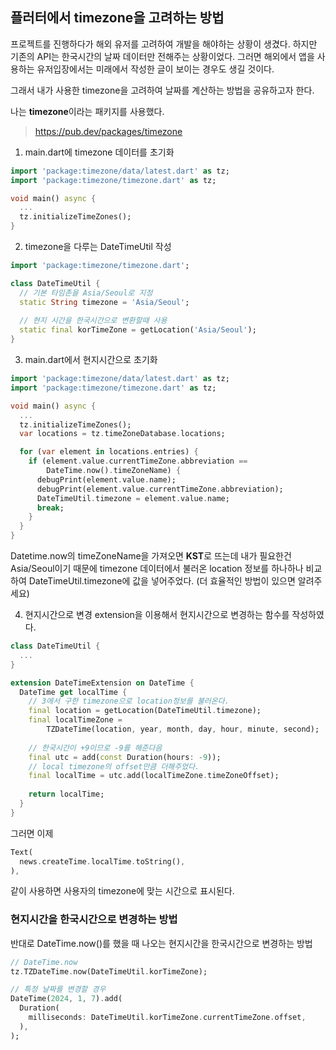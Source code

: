 ## 플러터에서 timezone을 고려하는 방법
프로젝트를 진행하다가 해외 유저를 고려하여 개발을 해야하는 상황이 생겼다.
하지만 기존의 API는 한국시간의 날짜 데이터만 전해주는 상황이었다.
그러면 해외에서 앱을 사용하는 유저입장에서는 
미래에서 작성한 글이 보이는 경우도 생길 것이다.

그래서 내가 사용한 timezone을 고려하여 날짜를 계산하는 방법을 공유하고자 한다.

나는 **timezone**이라는 패키지를 사용했다.
> https://pub.dev/packages/timezone

1. main.dart에 timezone 데이터를 초기화
```dart
import 'package:timezone/data/latest.dart' as tz;
import 'package:timezone/timezone.dart' as tz;

void main() async {
  ...
  tz.initializeTimeZones();
}
```

2. timezone을 다루는 DateTimeUtil 작성
```dart
import 'package:timezone/timezone.dart';

class DateTimeUtil {
  // 기본 타임존을 Asia/Seoul로 지정
  static String timezone = 'Asia/Seoul';
  
  // 현지 시간을 한국시간으로 변환할때 사용
  static final korTimeZone = getLocation('Asia/Seoul');
}
```

3. main.dart에서 현지시간으로 초기화
```dart
import 'package:timezone/data/latest.dart' as tz;
import 'package:timezone/timezone.dart' as tz;

void main() async {
  ...
  tz.initializeTimeZones();
  var locations = tz.timeZoneDatabase.locations;

  for (var element in locations.entries) {
    if (element.value.currentTimeZone.abbreviation ==
        DateTime.now().timeZoneName) {
      debugPrint(element.value.name);
      debugPrint(element.value.currentTimeZone.abbreviation);
      DateTimeUtil.timezone = element.value.name;
      break;
    }
  }
}
```
Datetime.now의 timeZoneName을 가져오면 **KST**로 뜨는데
내가 필요한건 Asia/Seoul이기 때문에
timezone 데이터에서 불러온 location 정보를 하나하나 비교하여
DateTimeUtil.timezone에 값을 넣어주었다.
(더 효율적인 방법이 있으면 알려주세요)

4. 현지시간으로 변경
extension을 이용해서 현지시간으로 변경하는 함수를 작성하였다.
```dart
class DateTimeUtil {
  ...
}

extension DateTimeExtension on DateTime {
  DateTime get localTime {
    // 3에서 구한 timezone으로 location정보를 불러온다.
    final location = getLocation(DateTimeUtil.timezone);
    final localTimeZone =
        TZDateTime(location, year, month, day, hour, minute, second);
        
    // 한국시간이 +9이므로 -9를 해준다음
    final utc = add(const Duration(hours: -9));
    // local timezone의 offset만큼 더해주었다.
    final localTime = utc.add(localTimeZone.timeZoneOffset);
    
    return localTime;
  }
}
```
그러면 이제 
```dart
Text(
  news.createTime.localTime.toString(),
),
```
같이 사용하면 사용자의 timezone에 맞는 시간으로 표시된다.


### 현지시간을 한국시간으로 변경하는 방법
반대로 DateTime.now()를 했을 때 나오는 현지시간을
한국시간으로 변경하는 방법
```dart
// DateTime.now
tz.TZDateTime.now(DateTimeUtil.korTimeZone);

// 특정 날짜를 변경할 경우
DateTime(2024, 1, 7).add(
  Duration(
    milliseconds: DateTimeUtil.korTimeZone.currentTimeZone.offset,
  ),
);
```
